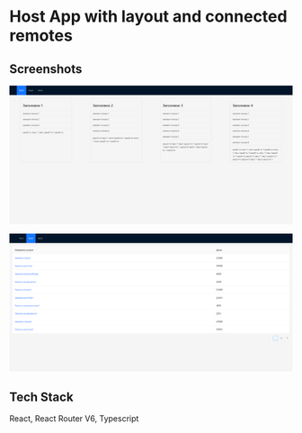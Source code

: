 # Host App with layout and connected remotes
## Screenshots

![App Screenshot](../../screenshots/test1.png)

![App Screenshot](../../screenshots/test2.png)

## Tech Stack

React, React Router V6, Typescript